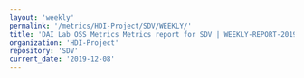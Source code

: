 ```yaml
---
layout: 'weekly'
permalink: '/metrics/HDI-Project/SDV/WEEKLY/'
title: 'DAI Lab OSS Metrics Metrics report for SDV | WEEKLY-REPORT-2019-12-08'
organization: 'HDI-Project'
repository: 'SDV'
current_date: '2019-12-08'
---
```


